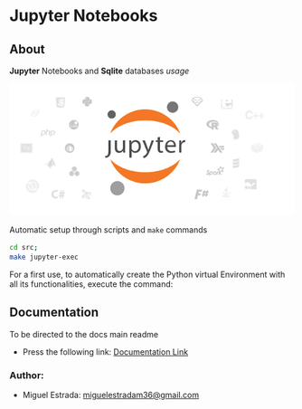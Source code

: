 # Jupyter Notebooks

## About

**Jupyter** Notebooks and **Sqlite** databases *usage*

![Jupyter Notebooks Logo](docs/img/jupyter-logo.webp)

Automatic setup through scripts and `make`  commands

```bash
cd src;
make jupyter-exec
```
For a first use, to automatically create the Python virtual Environment with all its functionalities, execute the command:

## Documentation 
To be directed to the docs main readme
- Press the following link: [Documentation Link](docs/)

### Author:

- Miguel Estrada: miguelestradam36@gmail.com